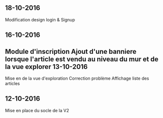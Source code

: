 18-10-2016
----------
Modification design login & Signup 

16-10-2016
----------
Module d'inscription 
Ajout d'une banniere lorsque l'article est vendu au niveau du mur et de la vue explorer
13-10-2016
----------
Mise en de la vue d'exploration
Correction problème  Affichage liste des articles


12-10-2016
---
Mise en place du socle de la V2
